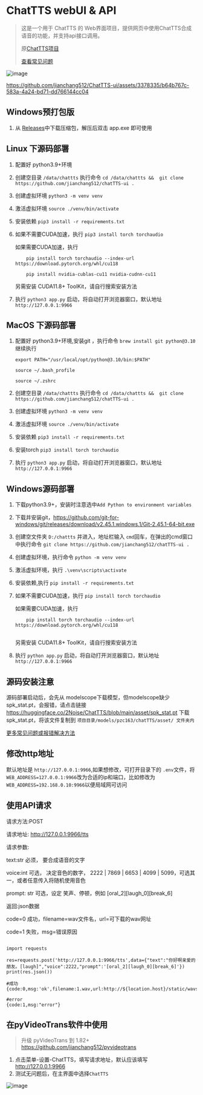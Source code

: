 # ChatTTS webUI & API 

> 
> 这是一个用于 ChatTTS 的 Web界面项目，提供网页中使用ChatTTS合成语音的功能，并支持api接口调用。
>
> 原[ChatTTS项目](https://github.com/2noise/ChatTTS)
>
> [查看常见问题](faq.md)


![image](https://github.com/jianchang512/ChatTTS-ui/assets/3378335/9477a6cf-28ac-4032-b3bc-c001f43312e5)



https://github.com/jianchang512/ChatTTS-ui/assets/3378335/b64b767c-583a-4a24-bd71-dd766144cc04





## Windows预打包版

1. 从 [Releases](https://github.com/jianchang512/chatTTS-ui/releases)中下载压缩包，解压后双击 app.exe 即可使用


## Linux 下源码部署

1. 配置好 python3.9+环境
2. 创建空目录 `/data/chattts` 执行命令 `cd /data/chattts &&  git clone https://github.com/jianchang512/chatTTS-ui .`
3. 创建虚拟环境 `python3 -m venv venv`
4. 激活虚拟环境 `source ./venv/bin/activate`
5. 安装依赖 `pip3 install -r requirements.txt`
6. 如果不需要CUDA加速，执行 `pip3 install torch torchaudio`

	如果需要CUDA加速，执行 
	```
		pip install torch torchaudio --index-url https://download.pytorch.org/whl/cu118
		
		pip install nvidia-cublas-cu11 nvidia-cudnn-cu11
	
	```
	另需安装 CUDA11.8+ ToolKit，请自行搜索安装方法
7. 执行 `python3 app.py` 启动，将自动打开浏览器窗口，默认地址 `http://127.0.0.1:9966`


## MacOS 下源码部署

1. 配置好 python3.9+环境,安装git ，执行命令  `brew install git python@3.10`
   继续执行

    ```
    export PATH="/usr/local/opt/python@3.10/bin:$PATH"

    source ~/.bash_profile 
	
	source ~/.zshrc

    ```
	
2. 创建空目录 `/data/chattts` 执行命令 `cd /data/chattts &&  git clone https://github.com/jianchang512/chatTTS-ui .`
3. 创建虚拟环境 `python3 -m venv venv`
4. 激活虚拟环境 `source ./venv/bin/activate`
5. 安装依赖 `pip3 install -r requirements.txt`
6. 安装torch `pip3 install torch torchaudio`
7. 执行 `python3 app.py` 启动，将自动打开浏览器窗口，默认地址 `http://127.0.0.1:9966`


## Windows源码部署

1. 下载python3.9+，安装时注意选中`Add Python to environment variables`
2. 下载并安装git，https://github.com/git-for-windows/git/releases/download/v2.45.1.windows.1/Git-2.45.1-64-bit.exe 
3. 创建空文件夹 `D:/chattts` 并进入，地址栏输入 `cmd`回车，在弹出的cmd窗口中执行命令 `git clone https://github.com/jianchang512/chatTTS-ui .`
4. 创建虚拟环境，执行命令 `python -m venv venv`
4. 激活虚拟环境，执行 `.\venv\scripts\activate`
5. 安装依赖,执行 `pip install -r requirements.txt`
6. 如果不需要CUDA加速，执行 `pip install torch torchaudio`

	如果需要CUDA加速，执行 
	
	```
		pip install torch torchaudio --index-url https://download.pytorch.org/whl/cu118
		
	```
	
	另需安装 CUDA11.8+ ToolKit，请自行搜索安装方法
7. 执行 `python app.py` 启动，将自动打开浏览器窗口，默认地址 `http://127.0.0.1:9966`


## 源码安装注意

源码部署启动后，会先从 modelscope下载模型，但modelscope缺少spk_stat.pt，会报错，请点击链接 https://huggingface.co/2Noise/ChatTTS/blob/main/asset/spk_stat.pt 下载 spk_stat.pt，将该文件复制到 `项目目录/models/pzc163/chatTTS/asset/ 文件夹内`

[更多常见问题或报错解决方法](faq.md)


## 修改http地址

默认地址是 `http://127.0.0.1:9966`,如果想修改，可打开目录下的 `.env`文件，将 `WEB_ADDRESS=127.0.0.1:9966`改为合适的ip和端口，比如修改为`WEB_ADDRESS=192.168.0.10:9966`以便局域网可访问

## 使用API请求

请求方法:POST

请求地址: http://127.0.0.1:9966/tts

请求参数:

text:str 必须， 要合成语音的文字

voice:int 可选，  决定音色的数字， 2222 | 7869 | 6653 | 4099 | 5099，可选其一，或者任意传入将随机使用音色

prompt: str 可选，设定 笑声、停顿，例如 [oral_2][laugh_0][break_6]

返回:json数据

code=0 成功，filename=wav文件名，url=可下载的wav网址

code=1 失败，msg=错误原因

```

import requests

res=requests.post('http://127.0.0.1:9966/tts',data={"text":"你好啊亲爱的朋友。[laugh]","voice":2222,"prompt":'[oral_2][laugh_0][break_6]'})
print(res.json())

#成功
{code:0,msg:'ok',filename:1.wav,url:http://${location.host}/static/wavs/1.wav}

#error 
{code:1,msg:"error"}

```


## 在pyVideoTrans软件中使用

> 升级 pyVideoTrans 到 1.82+ https://github.com/jianchang512/pyvideotrans

1. 点击菜单-设置-ChatTTS，填写请求地址，默认应该填写 http://127.0.0.1:9966
2. 测试无问题后，在主界面中选择`ChatTTS`

![image](https://github.com/jianchang512/ChatTTS-ui/assets/3378335/7118325f-2b9a-46ce-a584-1d5c6dc8e2da)
   
